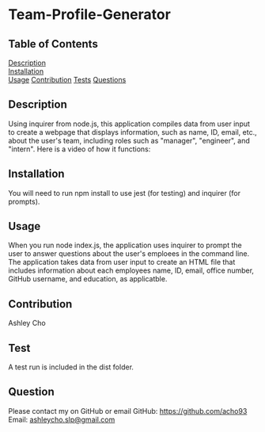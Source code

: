 # Team-Profile-Generator

## Table of Contents 
[Description](#description)  
[Installation](#installation)  
[Usage](#usage)
[Contribution](#contribution)
[Tests](#test)
[Questions](#question)

## Description
Using inquirer from node.js, this application compiles data from user input to create a webpage that displays information, such as name, ID, email, etc., about the user's team, including roles such as "manager", "engineer", and "intern". Here is a video of how it functions: 

## Installation
You will need to run npm install to use jest (for testing) and inquirer (for prompts).

## Usage
When you run node index.js, the application uses inquirer to prompt the user to answer questions about the user's emploees in the command line. 
The application takes data from user input to create an HTML file that includes information about each employees name, ID, email, office number, GitHub username, and education, as applicatble.

## Contribution
Ashley Cho

## Test
A test run is included in the dist folder.

## Question
Please contact my on GitHub or email
GitHub: https://github.com/acho93
Email: ashleycho.slp@gmail.com